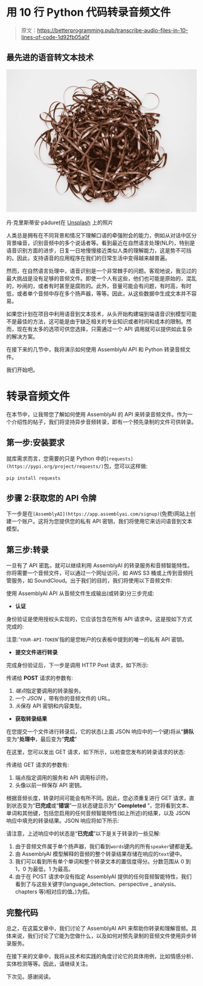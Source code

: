 # 用 10 行 Python 代码转录音频文件

> 原文：<https://betterprogramming.pub/transcribe-audio-files-in-10-lines-of-code-1d92fb05a0f>

## 最先进的语音转文本技术

![](img/e7aca417da9885d59bb2d0db001a7e2b.png)

丹·克里斯蒂安·pădureț在 [Unsplash](https://unsplash.com?utm_source=medium&utm_medium=referral) 上的照片

人类总是拥有在不同背景和情况下理解口语的牵强附会的能力，例如从对话中区分背景噪音，识别音频中的多个说话者等。看到最近在自然语言处理(NLP)，特别是语音识别方面的进步，日复一日地慢慢接近类似人类的理解能力，这是势不可挡的。因此，支持语音的应用程序在我们的日常生活中变得越来越普遍。

然而，在自然语言处理中，语音识别是一个非常棘手的问题。客观地说，我见过的最大挑战是没有足够的音频文件。即使一个人有这些，他们也可能是原始的，混乱的，吵闹的，或者有时甚至是腐败的。此外，音量可能会有问题，有时高，有时低，或者单个音频中存在多个扬声器，等等。因此，从这些数据中生成文本并不容易。

如果您计划在项目中利用语音到文本技术，从头开始构建端到端语音识别模型可能不是最佳的方法，这可能是由于缺乏相关的专业知识或者时间和成本的限制。然而，现在有太多的选项可供您选择，只需通过一个 API 调用就可以提供如此复杂的解决方案。

在接下来的几节中，我将演示如何使用 AssemblyAI API 和 Python 转录音频文件。

我们开始吧。

# 转录音频文件

在本节中，让我带您了解如何使用 AssemblyAI 的 API 来转录音频文件。作为一个介绍性的帖子，我们将坚持异步音频转录，即有一个预先录制的文件可供转录。

## **第一步:安装要求**

就库需求而言，您需要的只是 Python 中的`[requests](https://pypi.org/project/requests/)`包，您可以这样做:

```
pip install requests
```

## **步骤 2:获取您的 API 令牌**

下一步是在`[AssemblyAI](https://app.assemblyai.com/signup)`(免费)网站上创建一个账户。这将为您提供您的私有 API 密钥，我们将使用它来访问语音到文本模型。

## **第三步:转录**

一旦有了 API 密匙，就可以继续利用 AssemblyAI 的转录服务和音频智能特性。你将需要一个音频文件，可以通过一个网址访问，如 AWS S3 桶或上传到音频托管服务，如 SoundCloud。出于我们的目的，我们将使用以下音频文件:

使用 AssemblyAI API 从音频文件生成输出(或转录)分三步完成:

*   **认证**

身份验证是使用授权头实现的，它应该包含在所有 API 请求中。这是按如下方式完成的:

注意:'`YOUR-API-TOKEN`'指的是您帐户的仪表板中提到的唯一的私有 API 密钥。

*   **提交文件进行转录**

完成身份验证后，下一步是调用 HTTP Post 请求，如下所示:

传递给 **POST** 请求的参数有:

1.  *端点*指定要调用的转录服务。
2.  一个 *JSON* ，带有你的音频文件的 URL。
3.  *头*保存 API 密钥和内容类型。

*   **获取转录结果**

在您提交一个文件进行转录后，它的状态(上面 JSON 响应中的一个键)将从“**排队**变为“**处理中**，最后变为“**完成**”

在这里，您可以发出 GET 请求，如下所示，以检查您发布的转录请求的状态:

传递给 GET 请求的参数有:

1.  端点指定调用的服务和 API 调用标识符。
2.  头像以前一样保存 API 密钥。

根据音频长度，转录时间可能会有所不同。因此，您必须重复进行 GET 请求，直到状态变为“**已完成**或“**错误**”一旦状态键显示为“ **Completed** ”，您将看到文本、单词和其他键，包括您启用的任何音频智能特性(如上所述)的结果，以及 JSON 响应中填充的转录结果。JSON 响应将如下所示:

请注意，上述响应中的状态是“**已完成**”以下是关于转录的一些见解:

1.  由于音频文件属于单个扬声器，我们看到`words`键内的所有`speaker`键都是**无**。
2.  由 AssemblyAI 模型解释的音频的整个转录结果存储在响应的`text`键中。
3.  我们可以看到所有单个单词和整个转录文本的置信度得分。分数范围从 0 到 1，0 为最低，1 为最高。
4.  由于在 POST 请求中没有指定 AssemblyAI 提供的任何音频智能特性，我们看到了与这些关键字(language_detection、perspective _ analysis、chapters 等)相对应的值。)为假。

## 完整代码

总之，在这篇文章中，我们讨论了 AssemblyAI API 来帮助你转录和理解音频。具体来说，我们讨论了它能为您做什么，以及如何对预先录制的音频文件使用异步转录服务。

在接下来的文章中，我将从技术和实践的角度讨论它的具体用例，比如情感分析、实体检测等等。因此，请继续关注。

下次见。感谢阅读。
